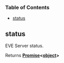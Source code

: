 <!-- Generated by documentation.js. Update this documentation by updating the source code. -->

### Table of Contents

*   [status][1]

## status

EVE Server status.

Returns **[Promise][2]<[object][3]>**&#x20;

[1]: #status

[2]: https://developer.mozilla.org/docs/Web/JavaScript/Reference/Global_Objects/Promise

[3]: https://developer.mozilla.org/docs/Web/JavaScript/Reference/Global_Objects/Object
